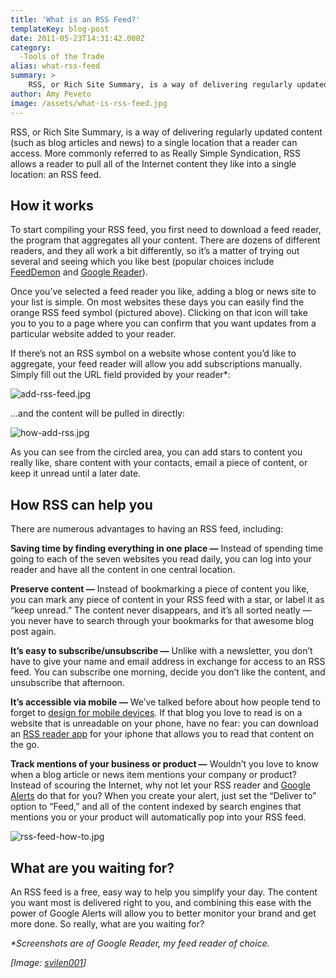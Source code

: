 ```yaml
---
title: 'What is an RSS Feed?'
templateKey: blog-post
date: 2011-05-23T14:31:42.000Z
category: 
  -Tools of the Trade
alias: what-rss-feed
summary: > 
  	RSS, or Rich Site Summary, is a way of delivering regularly updated content (such as blog articles and news) to a single location that a reader can access. More commonly referred to as Really Simple Syndication, RSS allows a reader to pull all of the Internet content they like into a single location: an RSS feed.
author: Amy Peveto
image: /assets/what-is-rss-feed.jpg
---
```


RSS, or Rich Site Summary, is a way of delivering regularly updated content (such as blog articles and news) to a single location that a reader can access. More commonly referred to as Really Simple Syndication, RSS allows a reader to pull all of the Internet content they like into a single location: an RSS feed.

How it works
------------

To start compiling your RSS feed, you first need to download a feed reader, the program that aggregates all your content. There are dozens of different readers, and they all work a bit differently, so it’s a matter of trying out several and seeing which you like best (popular choices include [FeedDemon](http://www.feeddemon.com/) and [Google Reader](http://www.google.com/intl/en/googlereader/tour.html)).

Once you’ve selected a feed reader you like, adding a blog or news site to your list is simple. On most websites these days you can easily find the orange RSS feed symbol (pictured above). Clicking on that icon will take you to you to a page where you can confirm that you want updates from a particular website added to your reader.

If there’s not an RSS symbol on a website whose content you’d like to aggregate, your feed reader will allow you add subscriptions manually. Simply fill out the URL field provided by your reader\*:

![add-rss-feed.jpg](/assets/add-rss-feed.jpg)

...and the content will be pulled in directly:

![how-add-rss.jpg](/assets/how-add-rss.jpg)

As you can see from the circled area, you can add stars to content you really like, share content with your contacts, email a piece of content, or keep it unread until a later date.

How RSS can help you
--------------------

There are numerous advantages to having an RSS feed, including:

**Saving time by finding everything in one place —** Instead of spending time going to each of the seven websites you read daily, you can log into your reader and have all the content in one central location.

**Preserve content —** Instead of bookmarking a piece of content you like, you can mark any piece of content in your RSS feed with a star, or label it as “keep unread.” The content never disappears, and it’s all sorted neatly — you never have to search through your bookmarks for that awesome blog post again.

**It’s easy to subscribe/unsubscribe —** Unlike with a newsletter, you don’t have to give your name and email address in exchange for access to an RSS feed. You can subscribe one morning, decide you don’t like the content, and unsubscribe that afternoon.

**It’s accessible via mobile —** We’ve talked before about how people tend to forget to [design for mobile devices](/insights/slaying-mobile-website-dragon-your-website-ready-mobile). If that blog you love to read is on a website that is unreadable on your phone, have no fear: you can download an [RSS reader app](https://itunes.apple.com/us/app/feeds-rss-reader-google-reader/id286063131?mt=8) for your iphone that allows you to read that content on the go.

**Track mentions of your business or product —** Wouldn’t you love to know when a blog article or news item mentions your company or product? Instead of scouring the Internet, why not let your RSS reader and [Google Alerts](http://www.google.com/alerts) do that for you? When you create your alert, just set the “Deliver to” option to “Feed,” and all of the content indexed by search engines that mentions you or your product will automatically pop into your RSS feed.

![rss-feed-how-to.jpg](/assets/rss-feed-how-to.jpg)

What are you waiting for?
-------------------------

An RSS feed is a free, easy way to help you simplify your day. The content you want most is delivered right to you, and combining this ease with the power of Google Alerts will allow you to better monitor your brand and get more done. So really, what are you waiting for?

_\*Screenshots are of Google Reader, my feed reader of choice._

_\[Image: [svilen001](http://www.freeimages.com/photo/rss-icon-2-1308058)\]_